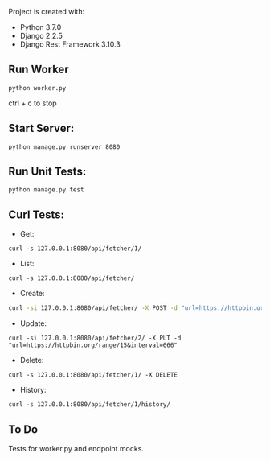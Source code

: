 Project is created with:

* Python              3.7.0
* Django              2.2.5
* Django Rest Framework 3.10.3


## Run Worker

```
python worker.py
```
ctrl + c to stop

## Start Server:

```
python manage.py runserver 8080
```

## Run Unit Tests:

```
python manage.py test
```

## Curl Tests:

* Get:

```
curl -s 127.0.0.1:8080/api/fetcher/1/
```

* List:

```
curl -s 127.0.0.1:8080/api/fetcher/
```

* Create:

```bash
curl -si 127.0.0.1:8080/api/fetcher/ -X POST -d "url=https://httpbin.org/range/15&interval=60"
```

* Update:

```
curl -si 127.0.0.1:8080/api/fetcher/2/ -X PUT -d "url=https://httpbin.org/range/15&interval=666"
```


* Delete:

```
curl -s 127.0.0.1:8080/api/fetcher/1/ -X DELETE
```

* History:

```
curl -s 127.0.0.1:8080/api/fetcher/1/history/
```

## To Do

Tests for worker.py and endpoint mocks.